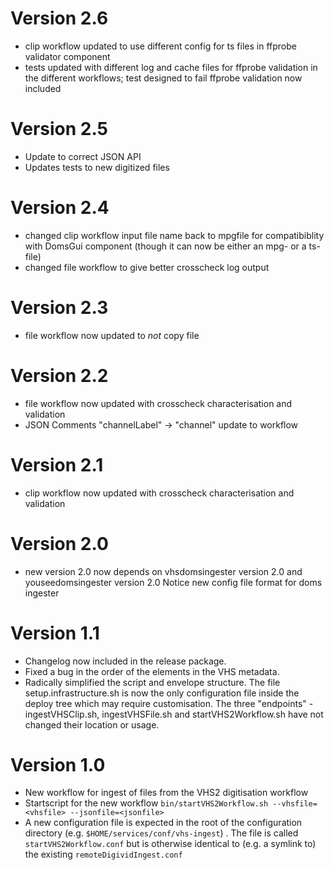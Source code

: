 Version 2.6
===========

* clip workflow updated to use different config for ts files in ffprobe validator component
* tests updated with different log and cache files for ffprobe validation in the different workflows; test designed to fail ffprobe validation now included

Version 2.5
===========
* Update to correct JSON API
* Updates tests to new digitized files

Version 2.4
===========
* changed clip workflow input file name back to mpgfile for compatibiblity with DomsGui component (though it can now be either an mpg- or a ts-file)
* changed file workflow to give better crosscheck log output

Version 2.3
===========
* file workflow now updated to _not_ copy file

Version 2.2
===========
* file workflow now updated with crosscheck characterisation and validation
* JSON Comments "channelLabel" -> "channel" update to workflow

Version 2.1
===========
* clip workflow now updated with crosscheck characterisation and validation

Version 2.0
===========
* new version 2.0 now depends on vhsdomsingester version 2.0 and youseedomsingester version 2.0
Notice new config file format for doms ingester

Version 1.1
===========
* Changelog now included in the release package.
* Fixed a bug in the order of the elements in the VHS metadata.
* Radically simplified the script and envelope structure. The file setup.infrastructure.sh is now the only configuration file inside the deploy
tree which may require customisation. The three "endpoints" - ingestVHSClip.sh, ingestVHSFile.sh and startVHS2Workflow.sh have not changed their
location or usage.

Version 1.0
===========

* New workflow for ingest of files from the VHS2 digitisation workflow
* Startscript for the new workflow `bin/startVHS2Workflow.sh --vhsfile=<vhsfile> --jsonfile=<jsonfile>`
* A new configuration file is expected in the root of the configuration directory (e.g. `$HOME/services/conf/vhs-ingest`) . The file is
called `startVHS2Workflow.conf` but is otherwise identical to (e.g. a symlink to) the existing `remoteDigividIngest.conf`
 
